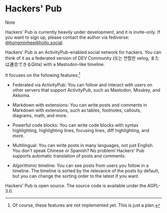 <!-- deno-fmt-ignore-file -->

Hackers' Pub
============

> [!NOTE]
> Hackers' Pub is currently heavily under development, and it is invite-only.
> If you want to sign up, please contact the author via fediverse:
> [@hongminhee@hollo.social].

Hackers' Pub is an ActivityPub-enabled social network for hackers.
You can think of it as a federated version of DEV Community (또는 연합판
velog, または連合できるQiita) with a Mastodon-like timeline.

It focuses on the following features:[^1]

 -  Federated via ActivityPub: You can follow and interact with users on other
    servers that support ActivityPub, such as Mastodon, Misskey, and Akkoma.

 -  Markdown with extensions: You can write posts and comments in Markdown with
    extensions, such as tables, footnotes, callouts, diagrams, math, and more.

 -  Powerful code blocks: You can write code blocks with syntax highlighting,
    highlighting lines, focusing lines, diff highlighting, and more.

 -  Multilingual: You can write posts in many languages, not just English.
    You don't speak Chinese or Spanish? No problem! Hackers' Pub supports
    automatic translation of posts and comments.

 -  Algorithimic timeline: You can see posts from users you follow in a
    timeline. The timeline is sorted by the relevance of the posts by default,
    but you can change the sorting order to the latest if you want.

Hackers' Pub is open source.  The source code is available under the AGPL-3.0.

[^1]: Of course, these features are not implemented yet.  This is just a plan.

[@hongminhee@hollo.social]: https://hollo.social/@hongminhee
